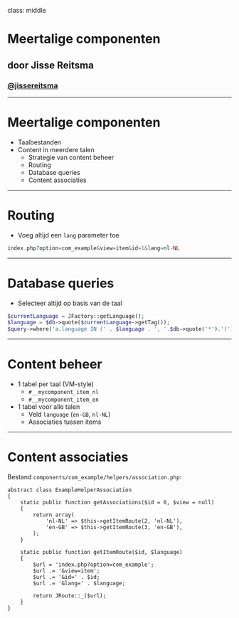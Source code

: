 class: middle
# Meertalige componenten
## door Jisse Reitsma
### <a href="http://twitter.com/jissereitsma">@jissereitsma</a>

---
# Meertalige componenten
- Taalbestanden
- Content in meerdere talen
    - Strategie van content beheer
    - Routing
    - Database queries
    - Content associaties

---
# Routing
- Voeg altijd een `lang` parameter toe
```php
index.php?option=com_example&view=item&id=1&lang=nl-NL
```

---
# Database queries
- Selecteer altijd op basis van de taal
```php
$currentLanguage = JFactory::getLanguage();
$language = $db->quote($currentLanguage->getTag());
$query->where('a.language IN (' . $language . ', '.$db->quote('*').')');
```

---
# Content beheer
- 1 tabel per taal (VM-style)
    - `#__mycomponent_item_nl`
    - `#__mycomponent_item_en`
- 1 tabel voor alle talen
    - Veld `language` (`en-GB`, `nl-NL`)
    - Associaties tussen items

---
# Content associaties
Bestand `components/com_example/helpers/association.php`:
```
abstract class ExampleHelperAssociation
{
    static public function getAssociations($id = 0, $view = null)
    {
        return array(
            'nl-NL' => $this->getItemRoute(2, 'nl-NL'),
            'en-GB' => $this->getItemRoute(3, 'en-GB'),
        );
    }

    static public function getItemRoute($id, $language)
    {
        $url = 'index.php?option=com_example';
        $url .= '&view=item';
        $url .= '&id=' . $id;
        $url .= '&lang=' . $language;

        return JRoute::_($url);
    }
}
```

